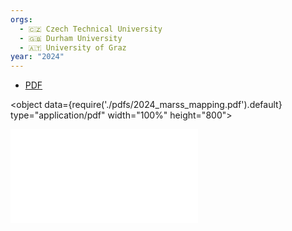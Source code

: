 ```yaml
---
orgs:
  - 🇨🇿 Czech Technical University
  - 🇬🇧 Durham University
  - 🇦🇹 University of Graz
year: "2024"
---
```


- [PDF](pdfs/2024_marss_mapping.pdf)
  
<object data={require('./pdfs/2024_marss_mapping.pdf').default} type="application/pdf" width="100%" height="800"></object>

![](pdfs/2024_marss_mapping.pdf)